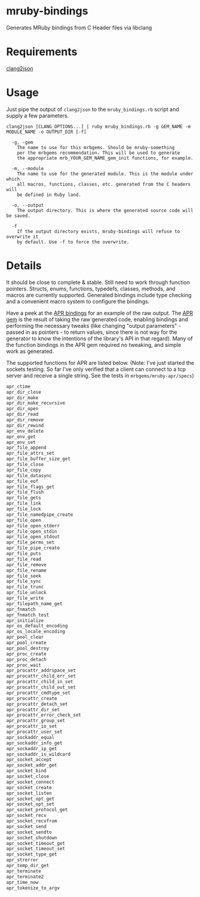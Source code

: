 # mruby-bindings
Generates MRuby bindings from C Header files via libclang

# Requirements
[clang2json](https://github.com/jbreeden/clang2json)

# Usage

Just pipe the output of `clang2json` to the `mruby_bindings.rb` script and supply a few parameters.

```
clang2json [CLANG_OPTIONS...] | ruby mruby_bindings.rb -g GEM_NAME -m MODULE_NAME -o OUTPUT_DIR [-f]

  -g, -gem
    The name to use for this mrbgems. Should be mruby-something
    per the mrbgems recommendation. This will be used to generate
    the appropriate mrb_YOUR_GEM_NAME_gem_init functions, for example.

  -m, --module
    The name to use for the generated module. This is the module under which
    all macros, functions, classes, etc. generated from the C headers will
    be defined in Ruby land.

  -o, --output
    The output directory. This is where the generated source code will be saved.

  -f
    If the output directory exists, mruby-bindings will refuse to overwrite it
    by default. Use -f to force the overwrite.
```

# Details

It should be close to complete & stable. Still need to work through function pointers. Structs, enums, functions, typedefs,
classes, methods, and macros are currently supported. Generated bindings include type checking and a convenient macro system to configure the bindings.

Have a peek at the [APR bindings](https://github.com/jbreeden/mruby-bindings/tree/master/apr_bindings) for an example of the raw output. The [APR gem](https://github.com/jbreeden/mruby-apr) is the result of taking the raw generated code, enabling bindings and performing the necessary tweaks (like changing "output parameters" - passed in as pointers - to return values, since there is not way for the generator to know the intentions of the library's API in that regard). Many of the function bindings in the APR gem required no tweaking, and simple work as generated.

The supported functions for APR are listed below. (Note: I've just started the sockets testing. So far I've only verified that a client can connect to a tcp server and receive a single string. See the tests in `mrbgems/mruby-apr/specs`)

```Ruby
apr_ctime
apr_dir_close
apr_dir_make
apr_dir_make_recursive
apr_dir_open
apr_dir_read
apr_dir_remove
apr_dir_rewind
apr_env_delete
apr_env_get
apr_env_set
apr_file_append
apr_file_attrs_set
apr_file_buffer_size_get
apr_file_close
apr_file_copy
apr_file_datasync
apr_file_eof
apr_file_flags_get
apr_file_flush
apr_file_gets
apr_file_link
apr_file_lock
apr_file_namedpipe_create
apr_file_open
apr_file_open_stderr
apr_file_open_stdin
apr_file_open_stdout
apr_file_perms_set
apr_file_pipe_create
apr_file_puts
apr_file_read
apr_file_remove
apr_file_rename
apr_file_seek
apr_file_sync
apr_file_trunc
apr_file_unlock
apr_file_write
apr_filepath_name_get
apr_fnmatch
apr_fnmatch_test
apr_initialize
apr_os_default_encoding
apr_os_locale_encoding
apr_pool_clear
apr_pool_create
apr_pool_destroy
apr_proc_create
apr_proc_detach
apr_proc_wait
apr_procattr_addrspace_set
apr_procattr_child_err_set
apr_procattr_child_in_set
apr_procattr_child_out_set
apr_procattr_cmdtype_set
apr_procattr_create
apr_procattr_detach_set
apr_procattr_dir_set
apr_procattr_error_check_set
apr_procattr_group_set
apr_procattr_io_set
apr_procattr_user_set
apr_sockaddr_equal
apr_sockaddr_info_get
apr_sockaddr_ip_get
apr_sockaddr_is_wildcard
apr_socket_accept
apr_socket_addr_get
apr_socket_bind
apr_socket_close
apr_socket_connect
apr_socket_create
apr_socket_listen
apr_socket_opt_get
apr_socket_opt_set
apr_socket_protocol_get
apr_socket_recv
apr_socket_recvfrom
apr_socket_send
apr_socket_sendto
apr_socket_shutdown
apr_socket_timeout_get
apr_socket_timeout_set
apr_socket_type_get
apr_strerror
apr_temp_dir_get
apr_terminate
apr_terminate2
apr_time_now
apr_tokenize_to_argv
```
